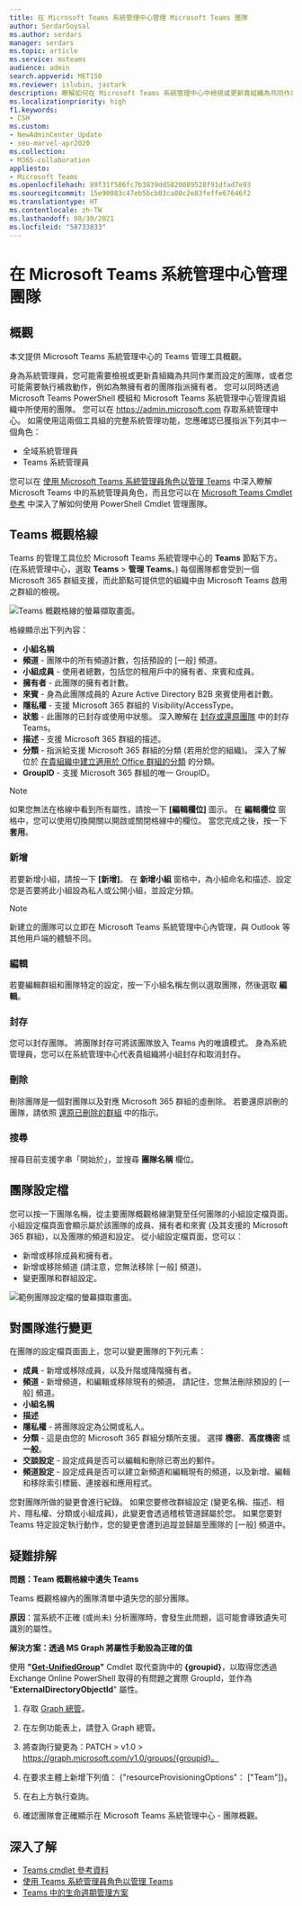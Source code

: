 ```yaml
---
title: 在 Microsoft Teams 系統管理中心管理 Microsoft Teams 團隊
author: SerdarSoysal
ms.author: serdars
manager: serdars
ms.topic: article
ms.service: msteams
audience: admin
search.appverid: MET150
ms.reviewer: islubin, jastark
description: 瞭解如何在 Microsoft Teams 系統管理中心中檢視或更新貴組織為共同作業所設定的團隊。
ms.localizationpriority: high
f1.keywords:
- CSH
ms.custom:
- NewAdminCenter_Update
- seo-marvel-apr2020
ms.collection:
- M365-collaboration
appliesto:
- Microsoft Teams
ms.openlocfilehash: 89f31f586fc7b3839dd5820089528f91dfad7e93
ms.sourcegitcommit: 15e90083c47eb5bcb03ca80c2e83feffe67646f2
ms.translationtype: HT
ms.contentlocale: zh-TW
ms.lasthandoff: 08/30/2021
ms.locfileid: "58733833"
---
```

# <a name="manage-teams-in-the-microsoft-teams-admin-center"></a>在 Microsoft Teams 系統管理中心管理團隊

## <a name="overview"></a>概觀

本文提供 Microsoft Teams 系統管理中心的 Teams 管理工具概觀。

身為系統管理員，您可能需要檢視或更新貴組織為共同作業而設定的團隊，或者您可能需要執行補救動作，例如為無擁有者的團隊指派擁有者。 您可以同時透過 Microsoft Teams PowerShell 模組和 Microsoft Teams 系統管理中心管理貴組織中所使用的團隊。 您可以在 <a href="https://go.microsoft.com/fwlink/p/?linkid=2024339" target="_blank">https://admin.microsoft.com</a> 存取系統管理中心。 如需使用這兩個工具組的完整系統管理功能，您應確認已獲指派下列其中一個角色：

- 全域系統管理員
- Teams 系統管理員

您可以在 [使用 Microsoft Teams 系統管理員角色以管理 Teams](using-admin-roles.md) 中深入瞭解 Microsoft Teams 中的系統管理員角色，而且您可以在 [Microsoft Teams Cmdlet 參考](/powershell/teams/) 中深入了解如何使用 PowerShell Cmdlet 管理團隊。



## <a name="teams-overview-grid"></a>Teams 概觀格線

Teams 的管理工具位於 Microsoft Teams 系統管理中心的 **Teams** 節點下方。 (在系統管理中心，選取 **Teams** > **管理 Teams**。) 每個團隊都會受到一個 Microsoft 365 群組支援，而此節點可提供您的組織中由 Microsoft Teams 啟用之群組的檢視。

![Teams 概觀格線的螢幕擷取畫面。](media/manage-teams-in-modern-portal-grid.png)  

格線顯示出下列內容：

- **小組名稱**
- **頻道** - 團隊中的所有頻道計數，包括預設的 [一般] 頻道。
- **小組成員** - 使用者總數，包括您的租用戶中的擁有者、來賓和成員。
- **擁有者** - 此團隊的擁有者計數。
- **來賓** - 身為此團隊成員的 Azure Active Directory B2B 來賓使用者計數。
- **隱私權** - 支援 Microsoft 365 群組的 Visibility/AccessType。
- **狀態** - 此團隊的已封存或使用中狀態。 深入瞭解在 [封存或還原團隊](https://support.office.com/article/archive-or-restore-a-team-dc161cfd-b328-440f-974b-5da5bd98b5a7) 中的封存 Teams。
- **描述** - 支援 Microsoft 365 群組的描述。
- **分類** - 指派給支援 Microsoft 365 群組的分類 (若用於您的組織)。 深入了解位於 [在貴組織中建立適用於 Office 群組的分類](/office365/enterprise/powershell/manage-office-365-groups-with-powershell#create-classifications-for-office-groups-in-your-organization) 的分類。
- **GroupID** - 支援 Microsoft 365 群組的唯一 GroupID。

> [!NOTE]
> 如果您無法在格線中看到所有屬性，請按一下 **[編輯欄位]** 圖示。 在 **編輯欄位** 窗格中，您可以使用切換開關以開啟或關閉格線中的欄位。 當您完成之後，按一下 **套用**。

### <a name="add"></a>新增

若要新增小組，請按一下 **[新增]**。 在 **新增小組** 窗格中，為小組命名和描述、設定您是否要將此小組設為私人或公開小組，並設定分類。

> [!NOTE]
> 新建立的團隊可以立即在 Microsoft Teams 系統管理中心內管理，與 Outlook 等其他用戶端的體驗不同。

### <a name="edit"></a>編輯

若要編輯群組和團隊特定的設定，按一下小組名稱左側以選取團隊，然後選取 **編輯**。

### <a name="archive"></a>封存

您可以封存團隊。 將團隊封存可將該團隊放入 Teams 內的唯讀模式。 身為系統管理員，您可以在系統管理中心代表貴組織將小組封存和取消封存。 

### <a name="delete"></a>刪除

刪除團隊是一個對團隊以及對應 Microsoft 365 群組的虛刪除。 若要還原誤刪的團隊，請依照 [還原已刪除的群組](/microsoft-365/admin/create-groups/restore-deleted-group) 中的指示。

### <a name="search"></a>搜尋

搜尋目前支援字串「開始於」，並搜尋 **團隊名稱** 欄位。

## <a name="team-profile"></a>團隊設定檔

您可以按一下團隊名稱，從主要團隊概觀格線瀏覽至任何團隊的小組設定檔頁面。 小組設定檔頁面會顯示屬於該團隊的成員、擁有者和來賓 (及其支援的 Microsoft 365 群組)，以及團隊的頻道和設定。 從小組設定檔頁面，您可以：

- 新增或移除成員和擁有者。
- 新增或移除頻道 (請注意，您無法移除 [一般] 頻道)。
- 變更團隊和群組設定。
 
![範例團隊設定檔的螢幕擷取畫面。](media/manage-teams-in-modern-portal-team-profile-page.png)

## <a name="making-changes-to-teams"></a>對團隊進行變更

在團隊的設定檔頁面面上，您可以變更團隊的下列元素：

- **成員** - 新增或移除成員，以及升階或降階擁有者。
- **頻道** - 新增頻道，和編輯或移除現有的頻道。 請記住，您無法刪除預設的 [一般] 頻道。
- **小組名稱**
- **描述**
- **隱私權** - 將團隊設定為公開或私人。
- **分類** - 這是由您的 Microsoft 365 群組分類所支援。 選擇 **機密**、**高度機密** 或 **一般**。
- **交談設定** - 設定成員是否可以編輯和刪除已寄出的郵件。
- **頻道設定** - 設定成員是否可以建立新頻道和編輯現有的頻道，以及新增、編輯和移除索引標籤、連接器和應用程式。

您對團隊所做的變更會進行紀錄。 如果您要修改群組設定 (變更名稱、描述、相片、隱私權、分類或小組成員)，此變更會透過稽核管道歸屬於您。 如果您要對 Teams 特定設定執行動作，您的變更會遭到追蹤並歸屬至團隊的 [一般] 頻道中。

## <a name="troubleshooting"></a>疑難排解

**問題：Team 概觀格線中遺失 Teams**

Teams 概觀格線內的團隊清單中遺失您的部分團隊。

**原因**：當系統不正確 (或尚未) 分析團隊時，會發生此問題，這可能會導致遺失可識別的屬性。

**解決方案：透過 MS Graph 將屬性手動設為正確的值**

使用 **"[Get-UnifiedGroup](/powershell/module/exchange/users-and-groups/get-unifiedgroup)"** Cmdlet 取代查詢中的 **{groupid}**，以取得您透過 Exchange Online PowerShell 取得的有問題之實際 GroupId，並作為 "**ExternalDirectoryObjectId**" 屬性。

1. 存取 [Graph 總管](https://developer.microsoft.com/graph/graph-explorer)。

2. 在左側功能表上，請登入 Graph 總管。

3. 將查詢行變更為：PATCH > v1.0 > https://graph.microsoft.com/v1.0/groups/{groupid}。

4. 在要求主體上新增下列值： {"resourceProvisioningOptions"： ["Team"]}。

5. 在右上方執行查詢。

6. 確認團隊會正確顯示在 Microsoft Teams 系統管理中心 - 團隊概觀。

## <a name="learn-more"></a>深入了解

- [Teams cmdlet 參考資料](/powershell/teams/)  
- [使用 Teams 系統管理員角色以管理 Teams](using-admin-roles.md)
- [Teams 中的生命週期管理方案](plan-teams-lifecycle.md)
